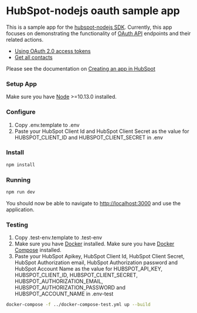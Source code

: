 # HubSpot-nodejs oauth sample app

This is a sample app for the [hubspot-nodejs SDK](https://www.npmjs.com/package/@hubspot/api-client). Currently, this app focuses on demonstrating the functionality of [OAuth API](https://developers.hubspot.com/docs/api/working-with-oauth) endpoints and their related actions.

  - [Using OAuth 2.0 access tokens](https://developers.hubspot.com/docs/api/intro-to-auth)
  - [Get all contacts](https://developers.hubspot.com/docs/api/crm/contacts)

Please see the documentation on [Creating an app in HubSpot](https://developers.hubspot.com/docs/api/creating-an-app)

### Setup App
Make sure you have [Node](https://nodejs.org/) >=10.13.0 installed.

### Configure

1. Copy .env.template to .env
2. Paste your HubSpot Client Id and HubSpot Client Secret as the value for HUBSPOT_CLIENT_ID and HUBSPOT_CLIENT_SECRET in .env

### Install
```bash
npm install
```

### Running

```bash
npm run dev
```
You should now be able to navigate to [http://localhost:3000](http://localhost:3000) and use the application.

### Testing
1. Copy .test-env.template to .test-env
2. Make sure you have [Docker](https://www.docker.com/) installed. Make sure you have [Docker Compose](https://docs.docker.com/compose/) installed.
3. Paste your HubSpot Apikey, HubSpot Client Id, HubSpot Client Secret, HubSpot Authorization email, HubSpot Authorization password
and HubSpot Account Name as the value for HUBSPOT_API_KEY, HUBSPOT_CLIENT_ID, HUBSPOT_CLIENT_SECRET, HUBSPOT_AUTHORIZATION_EMAIL, 
HUBSPOT_AUTHORIZATION_PASSWORD and HUBSPOT_ACCOUNT_NAME in .env-test

```bash
docker-compose -f ../docker-compose-test.yml up --build
```

